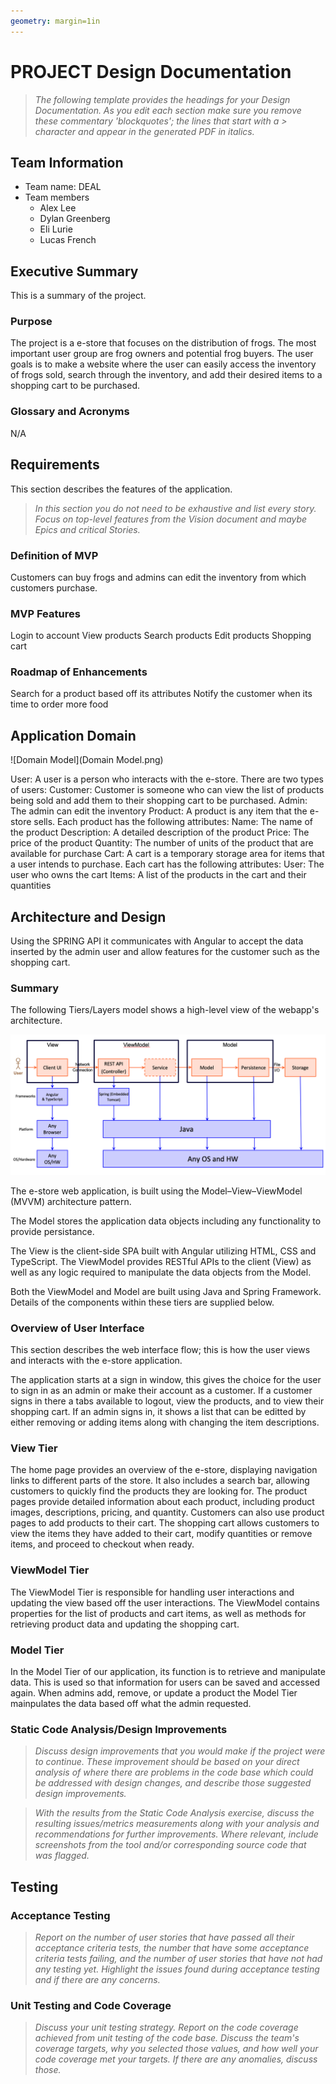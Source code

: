 ```yaml
---
geometry: margin=1in
---
```

# PROJECT Design Documentation

> _The following template provides the headings for your Design
> Documentation.  As you edit each section make sure you remove these
> commentary 'blockquotes'; the lines that start with a > character
> and appear in the generated PDF in italics._

## Team Information
* Team name: DEAL
* Team members
  * Alex Lee
  * Dylan Greenberg
  * Eli Lurie
  * Lucas French

## Executive Summary

This is a summary of the project.

### Purpose

The project is a e-store that focuses on the distribution of frogs. The most important user group are frog owners and potential frog buyers. The user goals is to make a website where the user can easily access the inventory of frogs sold, search through the inventory, and add their desired items to a shopping cart to be purchased.

### Glossary and Acronyms
N/A

## Requirements

This section describes the features of the application.

> _In this section you do not need to be exhaustive and list every
> story.  Focus on top-level features from the Vision document and
> maybe Epics and critical Stories._

### Definition of MVP
Customers can buy frogs and admins can edit the inventory from which customers purchase.

### MVP Features
Login to account
View products
Search products
Edit products
Shopping cart

### Roadmap of Enhancements
Search for a product based off its attributes
Notify the customer when its time to order more food


## Application Domain

![Domain Model](Domain Model.png)

User: A user is a person who interacts with the e-store. 
There are two types of users: 
  Customer: Customer is someone who can view the list of products being sold and add them to their shopping cart to be purchased. 
  Admin: The admin can edit the inventory
Product: A product is any item that the e-store sells. Each product has the following attributes: 
  Name: The name of the product 
  Description: A detailed description of the product 
  Price: The price of the product 
  Quantity: The number of units of the product that are available for purchase
Cart: A cart is a temporary storage area for items that a user intends to purchase. Each cart has the following attributes: 
  User: The user who owns the cart 
  Items: A list of the products in the cart and their quantities
  
## Architecture and Design

Using the SPRING API it communicates with Angular to accept the data inserted by the admin user and allow features for the customer such as the shopping cart.

### Summary

The following Tiers/Layers model shows a high-level view of the webapp's architecture.

![The Tiers & Layers of the Architecture](architecture-tiers-and-layers.png)

The e-store web application, is built using the Model–View–ViewModel (MVVM) architecture pattern. 

The Model stores the application data objects including any functionality to provide persistance. 

The View is the client-side SPA built with Angular utilizing HTML, CSS and TypeScript. The ViewModel provides RESTful APIs to the client (View) as well as any logic required to manipulate the data objects from the Model.

Both the ViewModel and Model are built using Java and Spring Framework. Details of the components within these tiers are supplied below.


### Overview of User Interface

This section describes the web interface flow; this is how the user views and interacts
with the e-store application.

The application starts at a sign in window, this gives the choice for the user to sign in as an admin or make their account as a customer. If a customer signs in there a tabs available to logout, view the products, and to view their shopping cart. If an admin signs in, it shows a list that can be editted by either removing or adding items along with changing the item descriptions.

### View Tier
The home page provides an overview of the e-store, displaying navigation links to different parts of the store. It also includes a search bar, allowing customers to quickly find the products they are looking for. The product pages provide detailed information about each product, including product images, descriptions, pricing, and quantity. Customers can also use product pages to add products to their cart. The shopping cart allows customers to view the items they have added to their cart, modify quantities or remove items, and proceed to checkout when ready.

### ViewModel Tier
The ViewModel Tier is responsible for handling user interactions and updating the view based off the user interactions. The ViewModel contains properties for the list of products and cart items, as well as methods for retrieving product data and updating the shopping cart.

### Model Tier
In the Model Tier of our application, its function is to retrieve and manipulate data. This is used so that information for users can be saved and accessed again. When admins add, remove, or update a product the Model Tier mainpulates the data based off what the admin requested.

### Static Code Analysis/Design Improvements
> _Discuss design improvements that you would make if the project were
> to continue. These improvement should be based on your direct
> analysis of where there are problems in the code base which could be
> addressed with design changes, and describe those suggested design
> improvements._

> _With the results from the Static Code Analysis exercise, 
> discuss the resulting issues/metrics measurements along with your analysis
> and recommendations for further improvements. Where relevant, include 
> screenshots from the tool and/or corresponding source code that was flagged._

## Testing

### Acceptance Testing
> _Report on the number of user stories that have passed all their
> acceptance criteria tests, the number that have some acceptance
> criteria tests failing, and the number of user stories that
> have not had any testing yet. Highlight the issues found during
> acceptance testing and if there are any concerns._

### Unit Testing and Code Coverage
> _Discuss your unit testing strategy. Report on the code coverage
> achieved from unit testing of the code base. Discuss the team's
> coverage targets, why you selected those values, and how well your
> code coverage met your targets. If there are any anomalies, discuss
> those._
